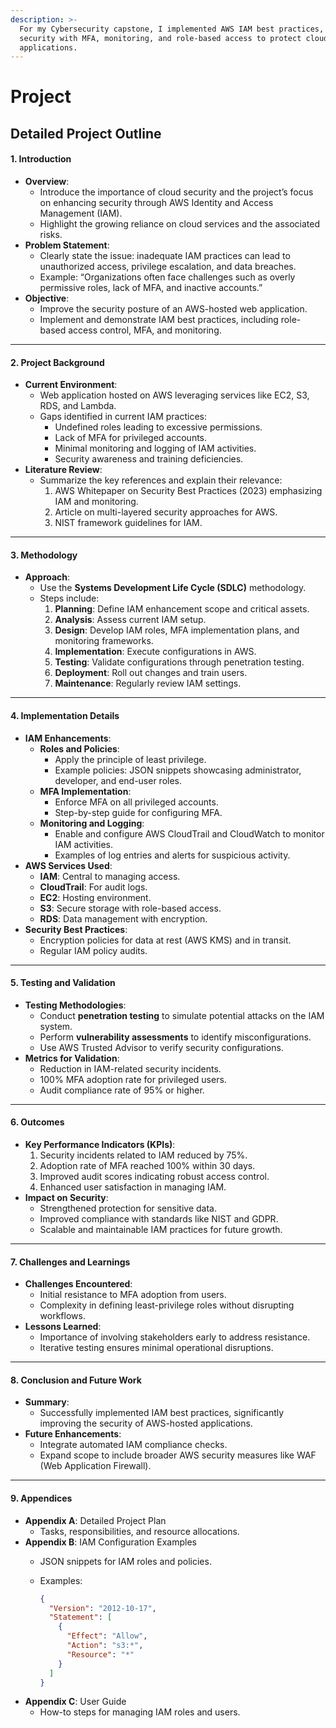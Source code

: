```yaml
---
description: >-
  For my Cybersecurity capstone, I implemented AWS IAM best practices, enhancing
  security with MFA, monitoring, and role-based access to protect cloud-hosted
  applications.
---
```


# Project

## **Detailed Project Outline**

#### 1. **Introduction**

* **Overview**:
  * Introduce the importance of cloud security and the project’s focus on enhancing security through AWS Identity and Access Management (IAM).
  * Highlight the growing reliance on cloud services and the associated risks.
* **Problem Statement**:
  * Clearly state the issue: inadequate IAM practices can lead to unauthorized access, privilege escalation, and data breaches.
  * Example: “Organizations often face challenges such as overly permissive roles, lack of MFA, and inactive accounts.”
* **Objective**:
  * Improve the security posture of an AWS-hosted web application.
  * Implement and demonstrate IAM best practices, including role-based access control, MFA, and monitoring.

***

#### 2. **Project Background**

* **Current Environment**:
  * Web application hosted on AWS leveraging services like EC2, S3, RDS, and Lambda.
  * Gaps identified in current IAM practices:
    * Undefined roles leading to excessive permissions.
    * Lack of MFA for privileged accounts.
    * Minimal monitoring and logging of IAM activities.
    * Security awareness and training deficiencies.
* **Literature Review**:
  * Summarize the key references and explain their relevance:
    1. AWS Whitepaper on Security Best Practices (2023) emphasizing IAM and monitoring.
    2. Article on multi-layered security approaches for AWS.
    3. NIST framework guidelines for IAM.

***

#### 3. **Methodology**

* **Approach**:
  * Use the **Systems Development Life Cycle (SDLC)** methodology.
  * Steps include:
    1. **Planning**: Define IAM enhancement scope and critical assets.
    2. **Analysis**: Assess current IAM setup.
    3. **Design**: Develop IAM roles, MFA implementation plans, and monitoring frameworks.
    4. **Implementation**: Execute configurations in AWS.
    5. **Testing**: Validate configurations through penetration testing.
    6. **Deployment**: Roll out changes and train users.
    7. **Maintenance**: Regularly review IAM settings.

***

#### 4. **Implementation Details**

* **IAM Enhancements**:
  * **Roles and Policies**:
    * Apply the principle of least privilege.
    * Example policies: JSON snippets showcasing administrator, developer, and end-user roles.
  * **MFA Implementation**:
    * Enforce MFA on all privileged accounts.
    * Step-by-step guide for configuring MFA.
  * **Monitoring and Logging**:
    * Enable and configure AWS CloudTrail and CloudWatch to monitor IAM activities.
    * Examples of log entries and alerts for suspicious activity.
* **AWS Services Used**:
  * **IAM**: Central to managing access.
  * **CloudTrail**: For audit logs.
  * **EC2**: Hosting environment.
  * **S3**: Secure storage with role-based access.
  * **RDS**: Data management with encryption.
* **Security Best Practices**:
  * Encryption policies for data at rest (AWS KMS) and in transit.
  * Regular IAM policy audits.

***

#### 5. **Testing and Validation**

* **Testing Methodologies**:
  * Conduct **penetration testing** to simulate potential attacks on the IAM system.
  * Perform **vulnerability assessments** to identify misconfigurations.
  * Use AWS Trusted Advisor to verify security configurations.
* **Metrics for Validation**:
  * Reduction in IAM-related security incidents.
  * 100% MFA adoption rate for privileged users.
  * Audit compliance rate of 95% or higher.

***

#### 6. **Outcomes**

* **Key Performance Indicators (KPIs)**:
  1. Security incidents related to IAM reduced by 75%.
  2. Adoption rate of MFA reached 100% within 30 days.
  3. Improved audit scores indicating robust access control.
  4. Enhanced user satisfaction in managing IAM.
* **Impact on Security**:
  * Strengthened protection for sensitive data.
  * Improved compliance with standards like NIST and GDPR.
  * Scalable and maintainable IAM practices for future growth.

***

#### 7. **Challenges and Learnings**

* **Challenges Encountered**:
  * Initial resistance to MFA adoption from users.
  * Complexity in defining least-privilege roles without disrupting workflows.
* **Lessons Learned**:
  * Importance of involving stakeholders early to address resistance.
  * Iterative testing ensures minimal operational disruptions.

***

#### 8. **Conclusion and Future Work**

* **Summary**:
  * Successfully implemented IAM best practices, significantly improving the security of AWS-hosted applications.
* **Future Enhancements**:
  * Integrate automated IAM compliance checks.
  * Expand scope to include broader AWS security measures like WAF (Web Application Firewall).

***

#### 9. **Appendices**

* **Appendix A**: Detailed Project Plan
  * Tasks, responsibilities, and resource allocations.
* **Appendix B**: IAM Configuration Examples
  * JSON snippets for IAM roles and policies.
  *   Examples:

      ```json
      {
        "Version": "2012-10-17",
        "Statement": [
          {
            "Effect": "Allow",
            "Action": "s3:*",
            "Resource": "*"
          }
        ]
      }
      ```
* **Appendix C**: User Guide
  * How-to steps for managing IAM roles and users.
